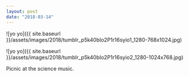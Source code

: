 ```yaml
---
layout: post
date: "2018-03-14"
---
```


![yo yo]({{ site.baseurl }}/assets/images/2018/tumblr_p5k40bIo2P1r16syio1_1280-768x1024.jpg)

![yo yo]({{ site.baseurl }}/assets/images/2018/tumblr_p5k40bIo2P1r16syio2_1280-1024x768.jpg)

Picnic at the science music.
